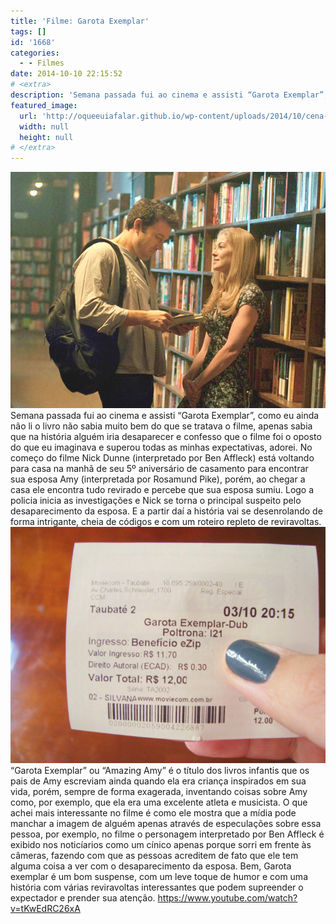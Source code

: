 ```yaml
---
title: 'Filme: Garota Exemplar'
tags: []
id: '1668'
categories:
  - - Filmes
date: 2014-10-10 22:15:52
# <extra>
description: 'Semana passada fui ao cinema e assisti “Garota Exemplar”, como eu ainda não li o livro não sabia muito bem do que se tratava o filme, apenas sabia que na história alguém iria desaparecer e confesso que o filme foi o oposto do que eu imaginava e superou todas as minhas expectativas, adorei. No começo do filme Nick Dunne (interpretado por Ben Affleck) está voltando para casa na manhã de seu 5º aniversário de casamento para encontrar sua esposa Amy (interpretada por Rosamund Pike), porém, ao chegar a casa ele encontra tudo revirado e percebe que sua esposa sumiu. Logo a policia inicia as investigações e Nick se torna o principal suspeito pelo desaparecimento da esposa. E a partir daí a história vai se desenrolando de forma intrigante, cheia de códigos e com um roteiro repleto de reviravoltas. “Garota Exemplar” &hellip;'
featured_image: 
  url: 'http://oqueeuiafalar.github.io/wp-content/uploads/2014/10/cena-do-filme-garota-exemplar.jpg'
  width: null
  height: null
# </extra>
---
```


[![cena do filme garota exemplar](/wp-content/uploads/2014/10/cena-do-filme-garota-exemplar.jpg)](/wp-content/uploads/2014/10/cena-do-filme-garota-exemplar.jpg) Semana passada fui ao cinema e assisti “Garota Exemplar”, como eu ainda não li o livro não sabia muito bem do que se tratava o filme, apenas sabia que na história alguém iria desaparecer e confesso que o filme foi o oposto do que eu imaginava e superou todas as minhas expectativas, adorei. No começo do filme Nick Dunne (interpretado por Ben Affleck) está voltando para casa na manhã de seu 5º aniversário de casamento para encontrar sua esposa Amy (interpretada por Rosamund Pike), porém, ao chegar a casa ele encontra tudo revirado e percebe que sua esposa sumiu. Logo a policia inicia as investigações e Nick se torna o principal suspeito pelo desaparecimento da esposa. E a partir daí a história vai se desenrolando de forma intrigante, cheia de códigos e com um roteiro repleto de reviravoltas. [![filme garota exemplar](/wp-content/uploads/2014/10/filme-garota-exemplar.jpg)](/wp-content/uploads/2014/10/filme-garota-exemplar.jpg) “Garota Exemplar” ou “Amazing Amy” é o título dos livros infantis que os pais de Amy escreviam ainda quando ela era criança inspirados em sua vida, porém, sempre de forma exagerada, inventando coisas sobre Amy como, por exemplo, que ela era uma excelente atleta e musicista. O que achei mais interessante no filme é como ele mostra que a mídia pode manchar a imagem de alguém apenas através de especulações sobre essa pessoa, por exemplo, no filme o personagem interpretado por Ben Affleck é exibido nos noticíarios como um cínico apenas porque sorri em frente às câmeras, fazendo com que as pessoas acreditem de fato que ele tem alguma coisa a ver com o desaparecimento da esposa. Bem, Garota exemplar é um bom suspense, com um leve toque de humor e com uma história com várias reviravoltas interessantes que podem supreender o expectador e prender sua atenção. https://www.youtube.com/watch?v=tKwEdRC26xA
